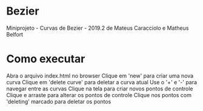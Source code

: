 # Bezier
Miniprojeto - Curvas de Bezier - 2019.2
de Mateus Caracciolo e Matheus Belfort

# Como executar
Abra o arquivo index.html no browser
Clique em 'new' para criar uma nova curva
Clique em 'delete curve' para deletar a curva atual
Use o '+' e '-' para navegar entre as curvas
Clique na tela para criar novos pontos de controle
Clique e arraste para alterar os pontos de controle
Clique nos pontos com 'deleting' marcado para deletar os pontos